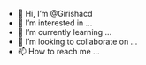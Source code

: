 - 👋 Hi, I’m @Girishacd
- 👀 I’m interested in ...
- 🌱 I’m currently learning ...
- 💞️ I’m looking to collaborate on ...
- 📫 How to reach me ...

<!---
Girishacd/Girishacd is a ✨ special ✨ repository because its `README.md` (this file) appears on your GitHub profile.
You can click the Preview link to take a look at your changes.
--->
